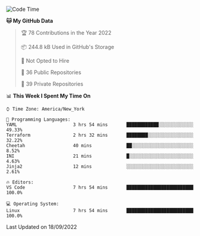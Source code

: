<!--START_SECTION:waka-->
![Code Time](http://img.shields.io/badge/Code%20Time-91%20hrs%2017%20mins-blue)

**🐱 My GitHub Data** 

> 🏆 78 Contributions in the Year 2022
 > 
> 📦 244.8 kB Used in GitHub's Storage 
 > 
> 🚫 Not Opted to Hire
 > 
> 📜 36 Public Repositories 
 > 
> 🔑 39 Private Repositories  
 > 
📊 **This Week I Spent My Time On** 

```text
⌚︎ Time Zone: America/New_York

💬 Programming Languages: 
YAML                     3 hrs 54 mins       ████████████░░░░░░░░░░░░░   49.33% 
Terraform                2 hrs 32 mins       ████████░░░░░░░░░░░░░░░░░   32.22% 
Cheetah                  40 mins             ██░░░░░░░░░░░░░░░░░░░░░░░   8.52% 
INI                      21 mins             █░░░░░░░░░░░░░░░░░░░░░░░░   4.63% 
Jinja2                   12 mins             ░░░░░░░░░░░░░░░░░░░░░░░░░   2.61%

🔥 Editors: 
VS Code                  7 hrs 54 mins       █████████████████████████   100.0%

💻 Operating System: 
Linux                    7 hrs 54 mins       █████████████████████████   100.0%

```


 Last Updated on 18/09/2022
<!--END_SECTION:waka-->